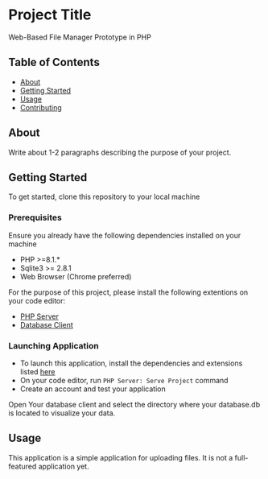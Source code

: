 # Project Title
Web-Based File Manager Prototype in PHP

## Table of Contents

- [About](#about)
- [Getting Started](#getting_started)
- [Usage](#usage)
- [Contributing](../CONTRIBUTING.md)

## About <a name = "about"></a>

Write about 1-2 paragraphs describing the purpose of your project.

## Getting Started <a name = "getting_started"></a>
To get started, clone this repository to your local machine

### Prerequisites
Ensure you already have the following dependencies installed on your machine
- PHP >=8.1.*
- Sqlite3 >= 2.8.1
- Web Browser (Chrome preferred)

For the purpose of this project, please install the following extentions on your code editor:
- [PHP Server](https://marketplace.visualstudio.com/items?itemName=brapifra.phpserver)
- [Database Client](https://marketplace.visualstudio.com/items?itemName=cweijan.vscode-database-client2)


### Launching Application
- To launch this application, install the dependencies and extensions listed [here](getting_started)
- On your code editor, run `PHP Server: Serve Project` command
- Create an account and test your application

Open Your database client and select the directory where your database.db is located to visualize your data.

## Usage <a name = "usage"></a>

This application is a simple application for uploading files. It is not a full-featured application yet.
